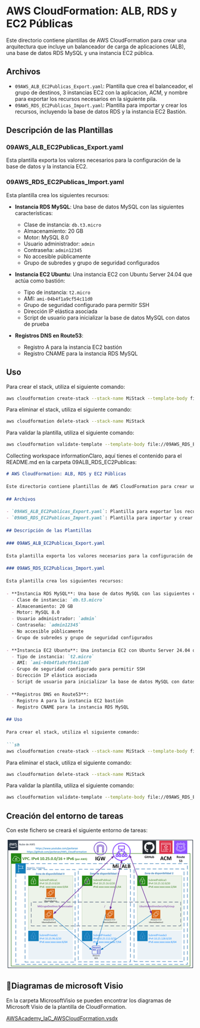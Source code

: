 # AWS CloudFormation: ALB, RDS y EC2 Públicas

Este directorio contiene plantillas de AWS CloudFormation para crear una arquitectura que incluye un balanceador de carga de aplicaciones (ALB), una base de datos RDS MySQL y una instancia EC2 pública.

## Archivos

- `09AWS_ALB_EC2Publicas_Export.yaml`: Plantilla que crea el balanceador, el grupo de destinos, 3 instancias EC2 con la aplicacion, ACM, y nombre para exportar los recursos necesarios en la siguiente pila.
- `09AWS_RDS_EC2Publicas_Import.yaml`: Plantilla para importar y crear los recursos, incluyendo la base de datos RDS y la instancia EC2 Bastión.

## Descripción de las Plantillas

### 09AWS_ALB_EC2Publicas_Export.yaml

Esta plantilla exporta los valores necesarios para la configuración de la base de datos y la instancia EC2.

### 09AWS_RDS_EC2Publicas_Import.yaml

Esta plantilla crea los siguientes recursos:

- **Instancia RDS MySQL**: Una base de datos MySQL con las siguientes características:
  - Clase de instancia: `db.t3.micro`
  - Almacenamiento: 20 GB
  - Motor: MySQL 8.0
  - Usuario administrador: `admin`
  - Contraseña: `admin12345`
  - No accesible públicamente
  - Grupo de subredes y grupo de seguridad configurados

- **Instancia EC2 Ubuntu**: Una instancia EC2 con Ubuntu Server 24.04 que actúa como bastión:
  - Tipo de instancia: `t2.micro`
  - AMI: `ami-04b4f1a9cf54c11d0`
  - Grupo de seguridad configurado para permitir SSH
  - Dirección IP elástica asociada
  - Script de usuario para inicializar la base de datos MySQL con datos de prueba

- **Registros DNS en Route53**:
  - Registro A para la instancia EC2 bastión
  - Registro CNAME para la instancia RDS MySQL

## Uso

Para crear el stack, utiliza el siguiente comando:

```sh
aws cloudformation create-stack --stack-name MiStack --template-body file://09AWS_RDS_EC2Publicas_Import.yaml --parameters ParameterKey=NN,ParameterValue=03
```


Para eliminar el stack, utiliza el siguiente comando:

```sh
aws cloudformation delete-stack --stack-name MiStack
```
Para validar la plantilla, utiliza el siguiente comando:

```sh
aws cloudformation validate-template --template-body file://09AWS_RDS_EC2Publicas_Import.yaml
```

Collecting workspace informationClaro, aquí tienes el contenido para el README.md en la carpeta 09ALB_RDS_EC2Publicas:

```markdown
# AWS CloudFormation: ALB, RDS y EC2 Públicas

Este directorio contiene plantillas de AWS CloudFormation para crear una arquitectura que incluye un balanceador de carga de aplicaciones (ALB), una base de datos RDS MySQL y una instancia EC2 pública.

## Archivos

- `09AWS_ALB_EC2Publicas_Export.yaml`: Plantilla para exportar los recursos necesarios.
- `09AWS_RDS_EC2Publicas_Import.yaml`: Plantilla para importar y crear los recursos, incluyendo la base de datos RDS y la instancia EC2.

## Descripción de las Plantillas

### 09AWS_ALB_EC2Publicas_Export.yaml

Esta plantilla exporta los valores necesarios para la configuración de la base de datos y la instancia EC2.

### 09AWS_RDS_EC2Publicas_Import.yaml

Esta plantilla crea los siguientes recursos:

- **Instancia RDS MySQL**: Una base de datos MySQL con las siguientes características:
  - Clase de instancia: `db.t3.micro`
  - Almacenamiento: 20 GB
  - Motor: MySQL 8.0
  - Usuario administrador: `admin`
  - Contraseña: `admin12345`
  - No accesible públicamente
  - Grupo de subredes y grupo de seguridad configurados

- **Instancia EC2 Ubuntu**: Una instancia EC2 con Ubuntu Server 24.04 que actúa como bastión:
  - Tipo de instancia: `t2.micro`
  - AMI: `ami-04b4f1a9cf54c11d0`
  - Grupo de seguridad configurado para permitir SSH
  - Dirección IP elástica asociada
  - Script de usuario para inicializar la base de datos MySQL con datos de prueba

- **Registros DNS en Route53**:
  - Registro A para la instancia EC2 bastión
  - Registro CNAME para la instancia RDS MySQL

## Uso

Para crear el stack, utiliza el siguiente comando:

```sh
aws cloudformation create-stack --stack-name MiStack --template-body file://09AWS_RDS_EC2Publicas_Import.yaml --parameters ParameterKey=NN,ParameterValue=03
```

Para eliminar el stack, utiliza el siguiente comando:

```sh
aws cloudformation delete-stack --stack-name MiStack
```

Para validar la plantilla, utiliza el siguiente comando:

```sh
aws cloudformation validate-template --template-body file://09AWS_RDS_EC2Publicas_Import.yaml
```

## Creación del entorno de tareas

Con este fichero se creará el siguiente entorno de tareas:

![AWSAcademy_IaC_AWSCloudFormation_09ALB_RDS_EC2Publicas.PNG](../imagenes/AWSAcademy_IaC_AWSCloudFormation_09ALB_RDS_EC2Publicas.PNG)

## :blue_book:Diagramas de microsoft Visio

En la carpeta MicrosoftVisio se pueden encontrar los diagramas de Microsoft Visio de la plantilla de CloudFormation.

[AWSAcademy_IaC_AWSCloudFormation.vsdx](../MicrosoftVisio/)